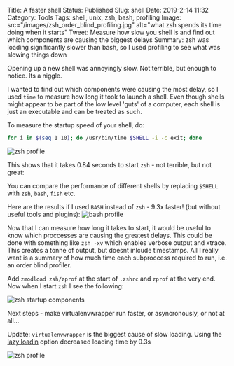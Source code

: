 Title: A faster shell 
Status: Published
Slug: shell
Date: 2019-2-14 11:32
Category: Tools
Tags: shell, unix, zsh, bash, profiling
Image: src="/images/zsh_order_blind_profiling.jpg" alt="what zsh spends its time doing when it starts"
Tweet: Measure how slow you shell is and find out which components are causing the biggest delays
Summary: zsh was loading significantly slower than bash, so I used profiling to see what was slowing things down

Opening up a new shell was annoyingly slow. Not terrible, but enough to notice. Its a niggle.

I wanted to find out which components were causing the most delay, so I used
`time` to measure how long it took to launch a shell. Even though shells
might appear to be part of the low level 'guts' of a computer, each shell is
just an executable and can be treated as such.

To measure the startup speed of your shell, do:
``` zsh
for i in $(seq 1 10); do /usr/bin/time $SHELL -i -c exit; done
```

![zsh profile]({static}/images/zsh_startup_speed.jpg)

This shows that it takes 0.84 seconds to start `zsh` - not terrible, but not
great:

You can compare the performance of different shells by replacing `$SHELL` with
`zsh`, `bash`, `fish` etc.

Here are the results if I used `BASH` instead of `zsh` - 9.3x faster! (but
without useful tools and plugins):
![bash profile]({static}/images/bash_startup_speed.jpg)

Now that I can measure how long it takes to start, it would be useful to know
which proccesses are causing the greatest delays. This could be done with
something like `zsh -xv` which enables verbose output and xtrace. This creates
a tonne of output, but doesnt inlcude timestamps. All I really want is
a summary of how much time each subproccess required to run, i.e. an order blind profiler.

Add `zmodload zsh/zprof` at the start of `.zshrc` and `zprof` at the very end.
Now when I start `zsh` I see the following: 

![zsh startup components]({static}/images/zsh_order_blind_profiling.jpg)

Next steps - make virtualenvwrapper run faster, or asyncronously, or
not at all...

Update:
`virtualenvwrapper` is the biggest cause of slow loading. Using the [lazy
loadin](https://virtualenvwrapper.readthedocs.io/en/latest/install.html) option decreased loading time by 0.3s


![zsh profile]({static}/images/zsh_startup_speed_lazy_load.jpg)

